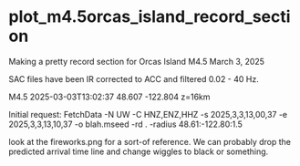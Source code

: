 # plot_m4.5orcas_island_record_section
Making a pretty record section for Orcas Island M4.5  March 3, 2025

SAC files have been IR corrected to ACC and filtered 0.02 - 40 Hz.

M4.5  2025-03-03T13:02:37   48.607  -122.804  z=16km

Initial request:
FetchData -N UW -C HNZ,ENZ,HHZ -s 2025,3,3,13,00,37 -e 2025,3,3,13,10,37 -o blah.mseed -rd . -radius 48.61:-122.80:1.5

look at the fireworks.png for a sort-of reference.  We can probably drop the predicted arrival time line and change wiggles to black or something.


